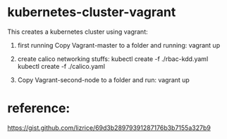 # kubernetes-cluster-vagrant

This creates a kubernetes cluster using vagrant:
1. first running Copy Vagrant-master to a folder and running:
vagrant up
2. create calico networking stuffs:
kubectl create -f ./rbac-kdd.yaml
kubectl create -f ./calico.yaml

3. Copy Vagrant-second-node to a folder and run:
vagrant up



# reference:
https://gist.github.com/lizrice/69d3b28979391287176b3b7155a327b9
